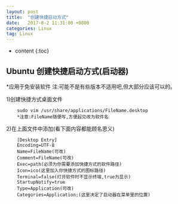 ```yaml
---
layout: post
title:  "创建快捷启动方式"
date:   2017-8-2 11:31:00 +0800
categories: Linux
tag: Linux
---
```


* content
{:toc}

Ubuntu 创建快捷启动方式(启动器)
------------------------------

*应用于免安装软件
注:可能不是有些版本不适用吧,但大部分应该可以的。

1)创建快捷方式桌面文件

		sudo vim /usr/share/applications/FileName.desktop
		*注意:FileName随便写,方便起见改为软件名

2)在上面文件中添加(看下面内容都能顾名思义)

		[Desktop Entry]
		Encoding=UTF-8
		Name=FileName(可改)
		Comment=FileName(可改)
		Exec=path(必须为你需要添加快捷方式的软件路径)
		Icon=ico(这里加入你快捷方式的图标路径)
		Terminal=false(打开软件时不显示终端,true为显示)
		StartupNotify=true
		Type=Application(可改)
		Categories=Application;(这里决定了启动器在菜单里的位置)

		
		

